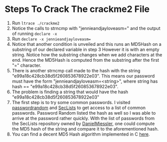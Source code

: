 # Steps To Crack The crackme2 File

1) Run `ltrace ./crackme2`
2) Notice the calls to strncmp with "jennieandjayloveasm="
and the output of running `declare -x`
3) Run `declare -x jennieandjayloveasm=`
4) Notice that another condition is unveiled and this runs an MD5Hash on a substring of our declared variable in step 3 However it is with an empty string. Notice how the substring changes when we add characters at the end. Hence the MD5Hash is computed from the substring after the first "=" character.
5) There is another strncmp call made to the hash with the string "e99a18c428cb38d5f260853678922e03". This means our password must have the form "jennieandjayloveasm=&lt;string>", where string has hash == "e99a18c428cb38d5f260853678922e03".
6) The problem is finding a string that would have the hash "e99a18c428cb38d5f260853678922e03"
7) The first step is to try some common passwords. I visited [passwordrandom](https://www.passwordrandom.com/most-popular-passwords) and [SecLists](https://github.com/danielmiessler/SecLists/blob/master/Passwords/Common-Credentials/10k-most-common.txt) to get access to a list of common passwords. Password Random listed the hash as well so I was able to arrive at the password rather quickly. With the list of passwords from the SecLists repository owned by [DanielMiessler](https://github.com/danielmiessler), one could compute the MD5 hash of the string and compare it to the aforementioned hash.
8) You can find a decent MD5 Hash algorithm implemented in C [here](https://www.programmersought.com/article/65533692468/).
